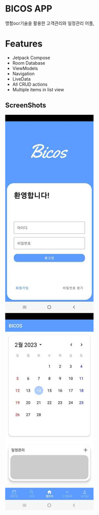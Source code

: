 # BICOS APP 
명함ocr기술을 활용한 고객관리와 일정관리 어플,

# Features
* Jetpack Compose
* Room Database
* ViewModels
* Navigation
* LiveData
* All CRUD actions
* Multiple items in list view

## ScreenShots

![alt text](https://github.com/suminpark123/BICOS/blob/master/res/home.jpg)
![alt text](https://github.com/suminpark123/BICOS/blob/master/res/main.jpg)
